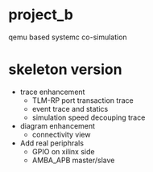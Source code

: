 # project_b
qemu based systemc co-simulation

# skeleton version
  - trace enhancement
    - TLM-RP port transaction trace
    - event trace and statics
    - simulation speed decouping trace
  - diagram enhancement
    - connectivity view
  - Add real periphrals
    - GPIO on xilinx side
    - AMBA_APB master/slave
